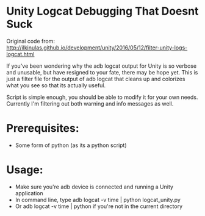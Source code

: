 # Unity Logcat Debugging That Doesnt Suck

Original code from: http://ilkinulas.github.io/development/unity/2016/05/12/filter-unity-logs-logcat.html

If you've been wondering why the adb logcat output for Unity is so verbose and unusable, but have resigned to your fate, there may be hope yet. This is just a filter file for the output of adb logcat that cleans up and colorizes what you see so that its actually useful.

Script is simple enough, you should be able to modify it for your own needs. Currently I'm filtering out both warning and info messages as well.

# Prerequisites:
- Some form of python (as its a python script)

# Usage:
- Make sure you're adb device is connected and running a Unity application
- In command line, type adb logcat -v time | python logcat_unity.py
- Or adb logcat -v time | python <Path to logcat_unity.py file> if you're not in the current directory
